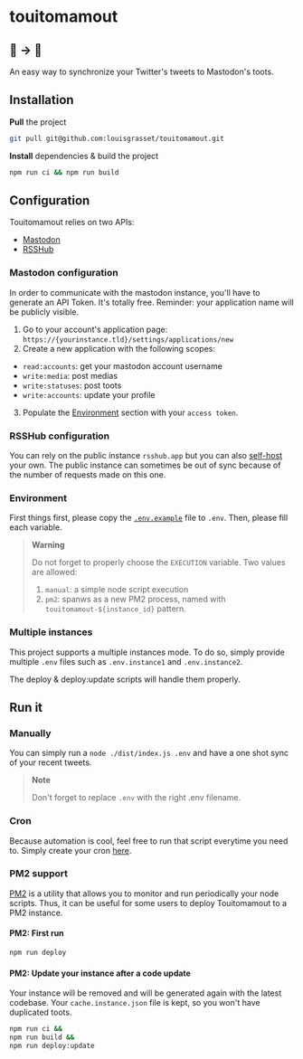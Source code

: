 # touitomamout
## 🦤 → 🦣
An easy way to synchronize your Twitter's tweets to Mastodon's toots.

## Installation
**Pull** the project
```bash
git pull git@github.com:louisgrasset/touitomamout.git
```

**Install** dependencies & build the project
```bash
npm run ci && npm run build 
```
## Configuration
Touitomamout relies on two APIs:
- [Mastodon](https://docs.joinmastodon.org/client/intro/)
- [RSSHub](https://github.com/DIYgod/RSSHub)

### Mastodon configuration
In order to communicate with the mastodon instance, you'll have to generate an API Token. It's totally free. Reminder: your application name will be publicly visible. 
1. Go to your account's application page: `https://{yourinstance.tld}/settings/applications/new`
2. Create a new application with the following scopes:
- `read:accounts`: get your mastodon account username
- `write:media`: post medias
- `write:statuses`: post toots
- `write:accounts`: update your profile
3. Populate the [Environment](#Environment) section with your `access token`.

### RSSHub configuration
You can rely on the public instance `rsshub.app` but you can also [self-host](https://docs.rsshub.app/en/install) your own. The public instance can sometimes be out of sync because of the number of requests made on this one.

### Environment
First things first, please copy the [`.env.example`](https://github.com/louisgrasset/touitomamout/blob/main/.env.example) file to `.env`.
Then, please fill each variable.

> **Warning**
>
> Do not forget to properly choose the `EXECUTION` variable.
> Two values are allowed:
> 1. `manual`: a simple node script execution
> 2. `pm2`: spanws as a new PM2 process, named with `touitomamout-${instance_id}` pattern.


### Multiple instances
This project supports a multiple instances mode. To do so, simply provide multiple `.env` files such as `.env.instance1` and `.env.instance2`.

The deploy & deploy:update scripts will handle them properly.

## Run it

### Manually
You can simply run a `node ./dist/index.js .env` and have a one shot sync of your recent tweets.

> **Note**
>
> Don't forget to replace `.env` with the right .env filename.


### Cron
Because automation is cool, feel free to run that script everytime you need to.
Simply create your cron [here](https://crontab.guru).

### PM2 support
[PM2](https://pm2.keymetrics.io/) is a utility that allows you to monitor and run periodically your node scripts.
Thus, it can be useful for some users to deploy Touitomamout to a PM2 instance.

#### **PM2**: First run
```bash
npm run deploy
```

#### **PM2**: Update your instance after a code update
Your instance will be removed and will be generated again with the latest codebase.
Your `cache.instance.json` file is kept, so you won't have duplicated toots.
```bash
npm run ci &&
npm run build &&
npm run deploy:update
```
